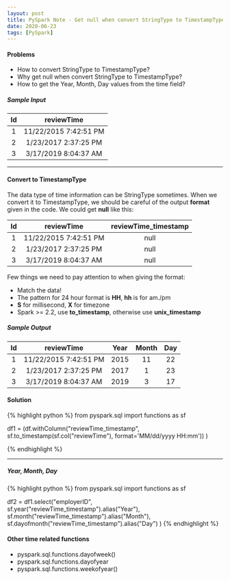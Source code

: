 ```yaml
---
layout: post
title: PySpark Note - Get null when convert StringType to TimestampType
date: 2020-06-23
tags: [PySpark]
---
```


#### Problems ####
* How to convert StringType to TimestampType?
* Why get null when convert StringType to TimestampType?
* How to get the Year, Month, Day values from the time field?

##### Sample Input #####

| Id |       reviewTime      |
|:--:|:---------------------:|
|  1 | 11/22/2015 7:42:51 PM |
|  2 |  1/23/2017 2:37:25 PM |
|  3 |  3/17/2019 8:04:37 AM |

***

#### Convert to TimestampType ####
The data type of time information can be StringType sometimes.
When we convert it to TimestampType, we should be careful of the output **format** given in the code.
We could get **null** like this:

| Id |       reviewTime      | reviewTime_timestamp |
|:--:|:---------------------:|:--------------------:|
|  1 | 11/22/2015 7:42:51 PM |         null         |
|  2 |  1/23/2017 2:37:25 PM |         null         |
|  3 |  3/17/2019 8:04:37 AM |         null         |

Few things we need to pay attention to when giving the format:

* Match the data!
* The pattern for 24 hour format is **HH**, **hh** is for am./pm
* **S** for millisecond, **X** for timezone
* Spark >= 2.2, use **to_timestamp**, otherwise use **unix_timestamp**

##### Sample Output #####

| Id |       reviewTime      | Year | Month | Day |
|:--:|:---------------------:|:----:|:-----:|:---:|
|  1 | 11/22/2015 7:42:51 PM | 2015 |   11  |  22 |
|  2 |  1/23/2017 2:37:25 PM | 2017 |   1   |  23 |
|  3 |  3/17/2019 8:04:37 AM | 2019 |   3   |  17 |

#### Solution ####

{% highlight python %}
from pyspark.sql import functions as sf

df1 = (df.withColumn("reviewTime_timestamp",
       sf.to_timestamp(sf.col("reviewTime"), format='MM/dd/yyyy HH:mm'))
)

{% endhighlight %}

***

##### Year, Month, Day #####

{% highlight python %}
from pyspark.sql import functions as sf

df2 = df1.select("employerID",
                sf.year("reviewTime_timestamp").alias("Year"),
                sf.month("reviewTime_timestamp").alias("Month"),
                sf.dayofmonth("reviewTime_timestamp").alias("Day")
)
{% endhighlight %}


#### Other time related functions ####

* pyspark.sql.functions.dayofweek()
* pyspark.sql.functions.dayofyear
* pyspark.sql.functions.weekofyear()
